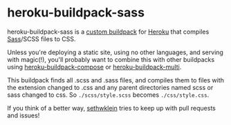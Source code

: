 heroku-buildpack-sass
=====================

heroku-buildpack-sass is a [custom buildpack][1] for [Heroku][2] that compiles
[Sass][3]/SCSS files to CSS.

Unless you're deploying a static site, using no other languages, and serving
with magic(!), you'll probably want to combine this with other buildpacks using
[heroku-buildpack-compose][4] or [heroku-buildpack-multi][5].

This buildpack finds all .scss and .sass files, and compiles them to files
with the extension changed to .css and any parent directories named scss or
sass changed to css. So `./scss/style.scss` becomes `./css/style.css`.

If you think of a better way, [sethwklein][6] tries to keep up with pull
requests and issues!

[1]: https://devcenter.heroku.com/articles/buildpacks#using-a-custom-buildpack
[2]: https://www.heroku.com/
[3]: http://sass-lang.com/
[4]: https://github.com/bwhmather/heroku-buildpack-compose
[5]: https://github.com/ddollar/heroku-buildpack-multi
[6]: https://github.com/sethwklein
